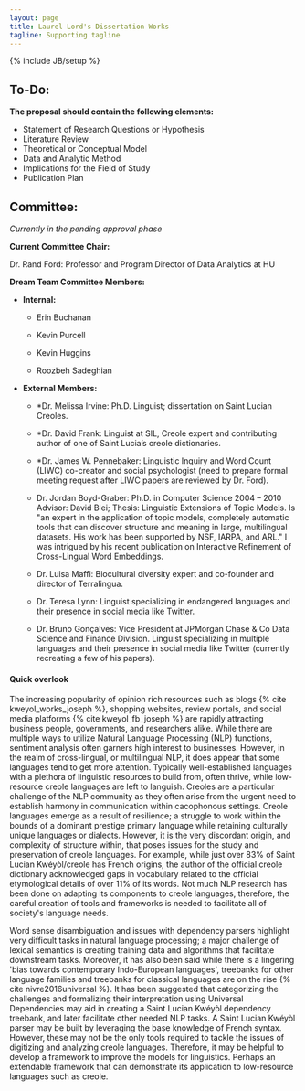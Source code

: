```yaml
---
layout: page
title: Laurel Lord's Dissertation Works
tagline: Supporting tagline
---
```

{% include JB/setup %}


## To-Do:

**The proposal should contain the following elements:**

- Statement of Research Questions or Hypothesis
- Literature Review
- Theoretical or Conceptual Model
- Data and Analytic Method
- Implications for the Field of Study
- Publication Plan


## Committee: 

*Currently in the pending approval phase*

**Current Committee Chair:**

Dr. Rand Ford: Professor and Program Director of Data Analytics at HU

**Dream Team Committee Members:**  


- **Internal:**

    - Erin Buchanan

    - Kevin Purcell 

    - Kevin Huggins

    - Roozbeh Sadeghian


- **External Members:** 

    - *Dr. Melissa Irvine: Ph.D. Linguist; dissertation on Saint Lucian Creoles.

    - *Dr. David Frank: Linguist at SIL, Creole expert and contributing author of one of Saint Lucia’s creole dictionaries.

    - *Dr. James W. Pennebaker: Linguistic Inquiry and Word Count (LIWC) co-creator and social psychologist (need to prepare formal meeting request after LIWC papers are reviewed by Dr. Ford).

    - Dr. Jordan Boyd-Graber: Ph.D. in Computer Science 2004 – 2010 Advisor: David Blei; Thesis: Linguistic Extensions of Topic Models. Is "an expert in the application of topic models, completely automatic tools that can discover structure and meaning in large, multilingual datasets. His work has been supported by NSF, IARPA, and ARL." I was intrigued by his recent publication on Interactive Refinement of Cross-Lingual Word Embeddings.

    - Dr. Luisa Maffi: Biocultural diversity expert and co-founder and director of Terralingua.

    - Dr. Teresa Lynn: Linguist specializing in endangered languages and their presence in social media like Twitter.

    - Dr. Bruno Gonçalves: Vice President at JPMorgan Chase & Co Data Science and Finance Division. Linguist specializing in multiple languages and their presence in social media like Twitter (currently recreating a few of his papers).




#### __Quick overlook__


The increasing popularity of opinion rich resources such as blogs {% cite kweyol_works_joseph %}, shopping websites, review portals, and social media platforms {% cite kweyol_fb_joseph %} are rapidly attracting business people, governments, and researchers alike. While there are multiple ways to utilize Natural Language Processing (NLP) functions, sentiment analysis often garners high interest to businesses. However, in the realm of cross-lingual, or multilingual NLP, it does appear that some languages tend to get more attention. Typically well-established languages with a plethora of linguistic resources to build from, often thrive, while low-resource creole languages are left to languish. Creoles are a particular challenge of the NLP community as they often arise from the urgent need to establish harmony in communication within cacophonous settings. Creole languages emerge as a result of resilience; a struggle to work within the bounds of a dominant prestige primary language while retaining culturally unique languages or dialects. However, it is the very discordant origin, and complexity of structure within, that poses issues for the study and preservation of creole languages. For example, while just over 83% of Saint Lucian Kwéyòl/creole has French origins, the author of the official creole dictionary acknowledged gaps in vocabulary related to the official etymological details of over 11% of its words. Not much NLP research has been done on adapting its components to creole languages, therefore, the careful creation of tools and frameworks is needed to facilitate all of society's language needs.

Word sense disambiguation and issues with dependency parsers highlight very difficult tasks in natural language processing; a major challenge of lexical semantics is creating training data and algorithms that facilitate downstream tasks. Moreover, it has also been said while there is a lingering 'bias towards contemporary Indo-European languages', treebanks for other language families and treebanks for classical languages are on the rise {% cite nivre2016universal %}. It has been suggested that categorizing the challenges and formalizing their interpretation using Universal Dependencies may aid in creating a Saint Lucian Kwéyòl dependency treebank, and later facilitate other needed NLP tasks. A Saint Lucian Kwéyòl parser may be built by leveraging the base knowledge of French syntax. However, these may not be the only tools required to tackle the issues of digitizing and analyzing creole languages. Therefore, it may be helpful to develop a framework to improve the models for linguistics. Perhaps an extendable framework that can demonstrate its application to low-resource languages such as creole. 




